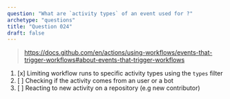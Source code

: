 ```yaml
---
question: "What are `activity types` of an event used for ?"
archetype: "questions"
title: "Question 024"
draft: false
---
```


> https://docs.github.com/en/actions/using-workflows/events-that-trigger-workflows#about-events-that-trigger-workflows
1. [x] Limiting workflow runs to specific activity types using the `types` filter
1. [ ] Checking if the activity comes from an user or a bot
1. [ ] Reacting to new activity on a repository (e.g new contributor)
